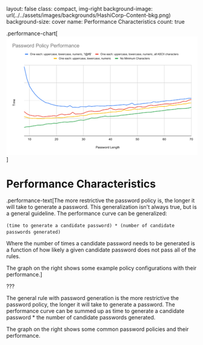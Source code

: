 
layout: false
class: compact, img-right
background-image: url(../../assets/images/backgrounds/HashiCorp-Content-bkg.png)
background-size: cover
name: Performance Characteristics
count: true

.performance-chart[![Performance Chart](./assets/images/performance-characteristics.svg)]

# Performance Characteristics

.performance-text[The more restrictive the password policy is, the longer it will take to generate a password. This generalization isn't always true, but is a general guideline. The performance curve can be generalized:

`(time to generate a candidate password) * (number of candidate passwords generated)`

Where the number of times a candidate password needs to be generated is a function of how likely a given candidate password does not pass all of the rules. 

The graph on the right shows some example policy configurations with their performance.]


???

The general rule with password generation is the more restrictive the password policy, the longer it will take to generate a password. The performance curve can be summed up as time to generate a candidate password * the number of candidate passwords generated.

The graph on the right shows some common password policies and their performance.
